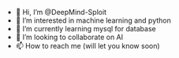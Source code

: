 - 👋 Hi, I’m @DeepMind-Sploit
- 👀 I’m interested in machine learning and python
- 🌱 I’m currently learning mysql for database
- 💞️ I’m looking to collaborate on AI
- 📫 How to reach me (will let you know soon)

<!---
DeepMind-Sploit/DeepMind-Sploit is a ✨ special ✨ repository because its `README.md` (this file) appears on your GitHub profile.
You can click the Preview link to take a look at your changes.
--->
